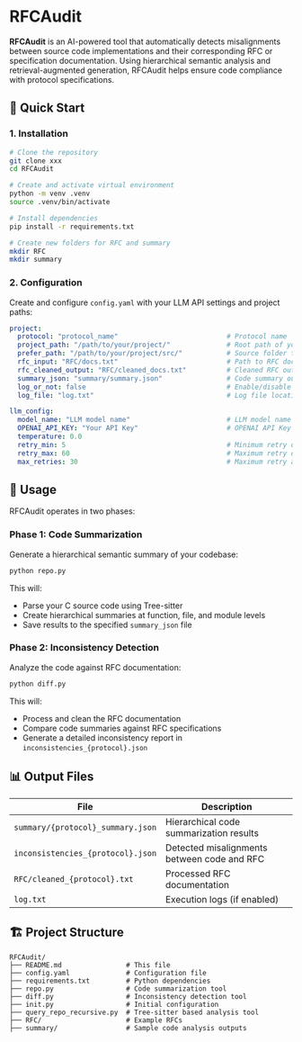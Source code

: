 # RFCAudit

**RFCAudit** is an AI-powered tool that automatically detects misalignments between source code implementations and their corresponding RFC or specification documentation. Using hierarchical semantic analysis and retrieval-augmented generation, RFCAudit helps ensure code compliance with protocol specifications.

## 🚀 Quick Start

### 1. Installation

```bash
# Clone the repository
git clone xxx
cd RFCAudit

# Create and activate virtual environment
python -m venv .venv
source .venv/bin/activate

# Install dependencies
pip install -r requirements.txt

# Create new folders for RFC and summary
mkdir RFC
mkdir summary
```

### 2. Configuration

Create and configure `config.yaml` with your LLM API settings and project paths:

```yaml
project:
  protocol: "protocol_name"                           # Protocol name
  project_path: "/path/to/your/project/"              # Root path of your project
  prefer_path: "/path/to/your/project/src/"           # Source folder to analyze
  rfc_input: "RFC/docs.txt"                           # Path to RFC documentation
  rfc_cleaned_output: "RFC/cleaned_docs.txt"          # Cleaned RFC output location
  summary_json: "summary/summary.json"                # Code summary output
  log_or_not: false                                   # Enable/disable logging
  log_file: "log.txt"                                 # Log file location

llm_config:
  model_name: "LLM model name"                        # LLM model name
  OPENAI_API_KEY: "Your API Key"                      # OPENAI API Key
  temperature: 0.0
  retry_min: 5                                        # Minimum retry delay (seconds)
  retry_max: 60                                       # Maximum retry delay (seconds)
  max_retries: 30                                     # Maximum retry attempts
```



## 📖 Usage

RFCAudit operates in two phases:

### Phase 1: Code Summarization

Generate a hierarchical semantic summary of your codebase:

```bash
python repo.py
```

This will:
- Parse your C source code using Tree-sitter
- Create hierarchical summaries at function, file, and module levels
- Save results to the specified `summary_json` file

### Phase 2: Inconsistency Detection

Analyze the code against RFC documentation:

```bash
python diff.py
```

This will:
- Process and clean the RFC documentation
- Compare code summaries against RFC specifications
- Generate a detailed inconsistency report in `inconsistencies_{protocol}.json`

## 📊 Output Files

| File | Description |
|------|-------------|
| `summary/{protocol}_summary.json` | Hierarchical code summarization results |
| `inconsistencies_{protocol}.json` | Detected misalignments between code and RFC |
| `RFC/cleaned_{protocol}.txt` | Processed RFC documentation |
| `log.txt` | Execution logs (if enabled) |



## 🏗️ Project Structure

```
RFCAudit/
├── README.md                # This file
├── config.yaml              # Configuration file
├── requirements.txt         # Python dependencies
├── repo.py                  # Code summarization tool
├── diff.py                  # Inconsistency detection tool
├── init.py                  # Initial configuration
├── query_repo_recursive.py  # Tree-sitter based analysis tool
├── RFC/                     # Example RFCs 
├── summary/                 # Sample code analysis outputs
```



